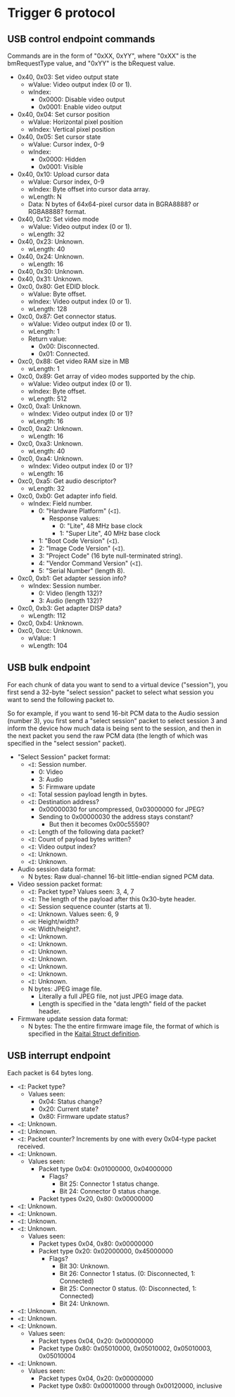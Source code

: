 # Trigger 6 protocol


## USB control endpoint commands

Commands are in the form of "0xXX, 0xYY", where "0xXX" is the bmRequestType
value, and "0xYY" is the bRequest value.

 * 0x40, 0x03: Set video output state
   * wValue: Video output index (0 or 1).
   * wIndex:
     * 0x0000: Disable video output
     * 0x0001: Enable video output
 * 0x40, 0x04: Set cursor position
   * wValue: Horizontal pixel position
   * wIndex: Vertical pixel position
 * 0x40, 0x05: Set cursor state
   * wValue: Cursor index, 0-9
   * wIndex:
     * 0x0000: Hidden
     * 0x0001: Visible
 * 0x40, 0x10: Upload cursor data
   * wValue: Cursor index, 0-9
   * wIndex: Byte offset into cursor data array.
   * wLength: N
   * Data: N bytes of 64x64-pixel cursor data in BGRA8888? or RGBA8888? format.
 * 0x40, 0x12: Set video mode
   * wValue: Video output index (0 or 1).
   * wLength: 32
 * 0x40, 0x23: Unknown.
   * wLength: 40
 * 0x40, 0x24: Unknown.
   * wLength: 16
 * 0x40, 0x30: Unknown.
 * 0x40, 0x31: Unknown.
 * 0xc0, 0x80: Get EDID block.
   * wValue: Byte offset.
   * wIndex: Video output index (0 or 1).
   * wLength: 128
 * 0xc0, 0x87: Get connector status.
   * wValue: Video output index (0 or 1).
   * wLength: 1
   * Return value:
     * 0x00: Disconnected.
     * 0x01: Connected.
 * 0xc0, 0x88: Get video RAM size in MB
   * wLength: 1
 * 0xc0, 0x89: Get array of video modes supported by the chip.
   * wValue: Video output index (0 or 1).
   * wIndex: Byte offset.
   * wLength: 512
 * 0xc0, 0xa1: Unknown.
   * wIndex: Video output index (0 or 1)?
   * wLength: 16
 * 0xc0, 0xa2: Unknown.
   * wLength: 16
 * 0xc0, 0xa3: Unknown.
   * wLength: 40
 * 0xc0, 0xa4: Unknown.
   * wIndex: Video output index (0 or 1)?
   * wLength: 16
 * 0xc0, 0xa5: Get audio descriptor?
   * wLength: 32
 * 0xc0, 0xb0: Get adapter info field.
   * wIndex: Field number.
     * 0: "Hardware Platform" (`<I`).
       * Response values:
         * 0: "Lite", 48 MHz base clock
         * 1: "Super Lite", 40 MHz base clock
     * 1: "Boot Code Version" (`<I`).
     * 2: "Image Code Version" (`<I`).
     * 3: "Project Code" (16 byte null-terminated string).
     * 4: "Vendor Command Version" (`<I`).
     * 5: "Serial Number" (length 8).
 * 0xc0, 0xb1: Get adapter session info?
   * wIndex: Session number.
     * 0: Video (length 132)?
     * 3: Audio (length 132)?
 * 0xc0, 0xb3: Get adapter DISP data?
   * wLength: 112
 * 0xc0, 0xb4: Unknown.
 * 0xc0, 0xcc: Unknown.
   * wValue: 1
   * wLength: 104


## USB bulk endpoint

For each chunk of data you want to send to a virtual device ("session"), you
first send a 32-byte "select session" packet to select what session you want to
send the following packet to.

So for example, if you want to send 16-bit PCM data to the Audio session (number
3), you first send a "select session" packet to select session 3 and inform the
device how much data is being sent to the session, and then in the next packet
you send the raw PCM data (the length of which was specified in the "select
session" packet).

 * "Select Session" packet format:
   * `<I`: Session number.
     * 0: Video
     * 3: Audio
     * 5: Firmware update
   * `<I`: Total session payload length in bytes.
   * `<I`: Destination address?
     * 0x00000030 for uncompressed, 0x03000000 for JPEG?
     * Sending to 0x00000030 the address stays constant?
       * But then it becomes 0x00c55590?
   * `<I`: Length of the following data packet?
   * `<I`: Count of payload bytes written?
   * `<I`: Video output index?
   * `<I`: Unknown.
   * `<I`: Unknown.
 * Audio session data format:
   * N bytes: Raw dual-channel 16-bit little-endian signed PCM data.
 * Video session packet format:
   * `<I`: Packet type? Values seen: 3, 4, 7
   * `<I`: The length of the payload after this 0x30-byte header.
   * `<I`: Session sequence counter (starts at 1).
   * `<I`: Unknown. Values seen: 6, 9
   * `<H`: Height/width?
   * `<H`: Width/height?.
   * `<I`: Unknown.
   * `<I`: Unknown.
   * `<I`: Unknown.
   * `<I`: Unknown.
   * `<I`: Unknown.
   * `<I`: Unknown.
   * `<I`: Unknown.
   * N bytes: JPEG image file.
     * Literally a full JPEG file, not just JPEG image data.
     * Length is specified in the "data length" field of the packet header.
 * Firmware update session data format:
   * N bytes: The the entire firmware image file, the format of which is
     specified in the [Kaitai Struct definition][t6img].


## USB interrupt endpoint

Each packet is 64 bytes long.

 * `<I`: Packet type?
   * Values seen:
     * 0x04: Status change?
     * 0x20: Current state?
     * 0x80: Firmware update status?
 * `<I`: Unknown.
 * `<I`: Unknown.
 * `<I`: Packet counter? Increments by one with every 0x04-type packet received.
 * `<I`: Unknown.
   * Values seen:
     * Packet type 0x04: 0x01000000, 0x04000000
       * Flags?
         * Bit 25: Connector 1 status change.
         * Bit 24: Connector 0 status change.
     * Packet types 0x20, 0x80: 0x00000000
 * `<I`: Unknown.
 * `<I`: Unknown.
 * `<I`: Unknown.
 * `<I`: Unknown.
   * Values seen:
     * Packet types 0x04, 0x80: 0x00000000
     * Packet type 0x20: 0x02000000, 0x45000000
       * Flags?
         * Bit 30: Unknown.
         * Bit 26: Connector 1 status. (0: Disconnected, 1: Connected)
         * Bit 25: Connector 0 status. (0: Disconnected, 1: Connected)
         * Bit 24: Unknown.
 * `<I`: Unknown.
 * `<I`: Unknown.
 * `<I`: Unknown.
   * Values seen:
     * Packet types 0x04, 0x20: 0x00000000
     * Packet type 0x80: 0x05010000, 0x05010002, 0x05010003, 0x05010004
 * `<I`: Unknown.
   * Values seen:
     * Packet types 0x04, 0x20: 0x00000000
     * Packet type 0x80: 0x00010000 through 0x00120000, inclusive


[t6img]: ../mct_t6img.ksy
